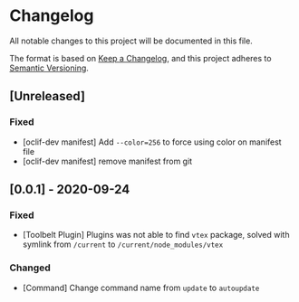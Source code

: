 # Changelog
All notable changes to this project will be documented in this file.

The format is based on [Keep a Changelog](https://keepachangelog.com/en/1.0.0/),
and this project adheres to [Semantic Versioning](https://semver.org/spec/v2.0.0.html).

## [Unreleased]

### Fixed
- [oclif-dev manifest] Add `--color=256` to force using color on manifest file
- [oclif-dev manifest] remove manifest from git
## [0.0.1] - 2020-09-24

### Fixed
- [Toolbelt Plugin] Plugins was not able to find `vtex` package, solved with symlink from `/current` to `/current/node_modules/vtex`

### Changed
- [Command] Change command name from `update` to `autoupdate`
